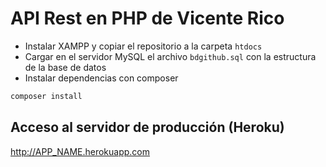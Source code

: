 # API Rest en PHP de Vicente Rico

- Instalar XAMPP y copiar el repositorio a la carpeta `htdocs`
- Cargar en el servidor MySQL el archivo `bdgithub.sql` con la estructura de la base de datos
- Instalar dependencias con composer
``` bash
composer install
```

## Acceso al servidor de producción (Heroku)

http://APP_NAME.herokuapp.com
